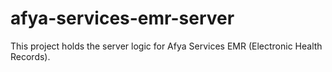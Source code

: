# afya-services-emr-server
This project holds the server logic for Afya Services EMR (Electronic Health Records).
